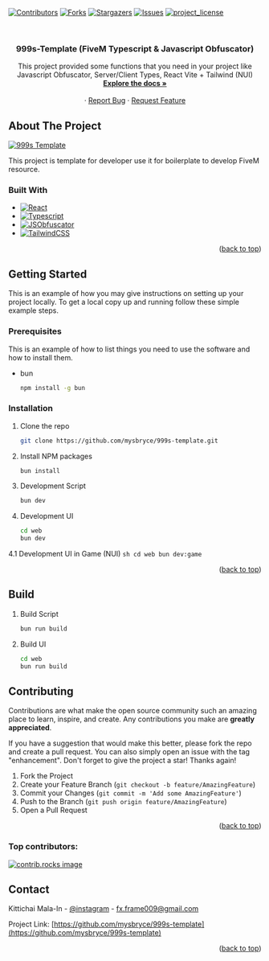 <!-- Improved compatibility of back to top link: See: https://github.com/othneildrew/Best-README-Template/pull/73 -->
<a id="readme-top"></a>
<!--
*** Thanks for checking out the Best-README-Template. If you have a suggestion
*** that would make this better, please fork the repo and create a pull request
*** or simply open an issue with the tag "enhancement".
*** Don't forget to give the project a star!
*** Thanks again! Now go create something AMAZING! :D
-->



<!-- PROJECT SHIELDS -->
<!--
*** I'm using markdown "reference style" links for readability.
*** Reference links are enclosed in brackets [ ] instead of parentheses ( ).
*** See the bottom of this document for the declaration of the reference variables
*** for contributors-url, forks-url, etc. This is an optional, concise syntax you may use.
*** https://www.markdownguide.org/basic-syntax/#reference-style-links
-->
[![Contributors][contributors-shield]][contributors-url]
[![Forks][forks-shield]][forks-url]
[![Stargazers][stars-shield]][stars-url]
[![Issues][issues-shield]][issues-url]
[![project_license][license-shield]][license-url]



<!-- PROJECT LOGO -->
<br />
<div align="center">

<h3 align="center">999s-Template (FiveM Typescript & Javascript Obfuscator)</h3>

  <p align="center">
    This project provided some functions that you need in your project like Javascript Obfuscator, Server/Client Types, React Vite + Tailwind (NUI)
    <br />
    <a href="https://999s.mintlify.app/"><strong>Explore the docs »</strong></a>
    <br />
    <br />
    &middot;
    <a href="https://github.com/mysbryce/999s-template/issues/new?labels=bug&template=bug-report---.md">Report Bug</a>
    &middot;
    <a href="https://github.com/mysbryce/999s-template/issues/new?labels=enhancement&template=feature-request---.md">Request Feature</a>
  </p>
</div>

<!-- ABOUT THE PROJECT -->
## About The Project

[![999s Template][product-screenshot]](999s.mintlify.app)

This project is template for developer use it for boilerplate to develop FiveM resource.

### Built With

* [![React][React.js]][React-url]
* [![Typescript][Typescript-badge]][Typescript-url]
* [![JSObfuscator][JSObfuscator-badge]][JSObfuscator-url]
* [![TailwindCSS][Tailwindcss-badge]][Tailwindcss-url]

<p align="right">(<a href="#readme-top">back to top</a>)</p>

<!-- GETTING STARTED -->
## Getting Started

This is an example of how you may give instructions on setting up your project locally.
To get a local copy up and running follow these simple example steps.

### Prerequisites

This is an example of how to list things you need to use the software and how to install them.
* bun
  ```sh
  npm install -g bun
  ```

### Installation

1. Clone the repo
   ```sh
   git clone https://github.com/mysbryce/999s-template.git
   ```
2. Install NPM packages
   ```sh
   bun install
   ```
3. Development Script
   ```sh
   bun dev
   ```
4. Development UI
    ```sh
    cd web
    bun dev
    ```
  4.1 Development UI in Game (NUI)
    ```sh
    cd web
    bun dev:game
    ```

<p align="right">(<a href="#readme-top">back to top</a>)</p>



<!-- USAGE EXAMPLES -->
## Build

1. Build Script
    ```sh
    bun run build
    ```
2. Build UI
    ```sh
    cd web
    bun run build
    ```

<!-- CONTRIBUTING -->
## Contributing

Contributions are what make the open source community such an amazing place to learn, inspire, and create. Any contributions you make are **greatly appreciated**.

If you have a suggestion that would make this better, please fork the repo and create a pull request. You can also simply open an issue with the tag "enhancement".
Don't forget to give the project a star! Thanks again!

1. Fork the Project
2. Create your Feature Branch (`git checkout -b feature/AmazingFeature`)
3. Commit your Changes (`git commit -m 'Add some AmazingFeature'`)
4. Push to the Branch (`git push origin feature/AmazingFeature`)
5. Open a Pull Request

<p align="right">(<a href="#readme-top">back to top</a>)</p>

### Top contributors:

<a href="https://github.com/mysbryce/999s-template/graphs/contributors">
  <img src="https://contrib.rocks/image?repo=mysbryce/999s-template" alt="contrib.rocks image" />
</a>

<!-- CONTACT -->
## Contact

Kittichai Mala-In - [@instagram](https://instagram.com/mysffrms) - fx.frame009@gmail.com

Project Link: [https://github.com/mysbryce/999s-template](https://github.com/mysbryce/999s-template)

<p align="right">(<a href="#readme-top">back to top</a>)</p>


<!-- MARKDOWN LINKS & IMAGES -->
<!-- https://www.markdownguide.org/basic-syntax/#reference-style-links -->
[contributors-shield]: https://img.shields.io/github/contributors/mysbryce/999s-template.svg?style=for-the-badge
[contributors-url]: https://github.com/mysbryc/999s-template/graphs/contributors
[forks-shield]: https://img.shields.io/github/forks/mysbryce/999s-template.svg?style=for-the-badge
[forks-url]: https://github.com/mysbryce/999s-template/network/members
[stars-shield]: https://img.shields.io/github/stars/mysbryce/999s-template.svg?style=for-the-badge
[stars-url]: https://github.com/mysbryce/999s-template/stargazers
[issues-shield]: https://img.shields.io/github/issues/mysbryce/999s-template.svg?style=for-the-badge
[issues-url]: https://github.com/mysbryce/999s-template/issues
[license-shield]: https://img.shields.io/github/license/mysbryce/999s-template.svg?style=for-the-badge
[license-url]: https://github.com/mysbryce/999s-template/blob/master/LICENSE.txt
[React.js]: https://img.shields.io/badge/React-20232A?style=for-the-badge&logo=react&logoColor=61DAFB
[React-url]: https://reactjs.org/
[Typescript-badge]: https://shields.io/badge/TypeScript-3178C6?logo=TypeScript&logoColor=FFF&style=flat-square
[Typescript-url]: https://www.typescriptlang.org/
[JSObfuscator-badge]: https://img.shields.io/badge/javascript-obfuscator-obfuscator
[JSObfuscator-url]: https://www.npmjs.com/package/javascript-obfuscator
[Tailwindcss-badge]: https://img.shields.io/badge/tailwindcss-0F172A?&logo=tailwindcss
[Tailwindcss-url]: https://tailwindcss.com/
[product-screenshot]: https://i.ibb.co/bR70g563/999s-template-thumbnail.jpg